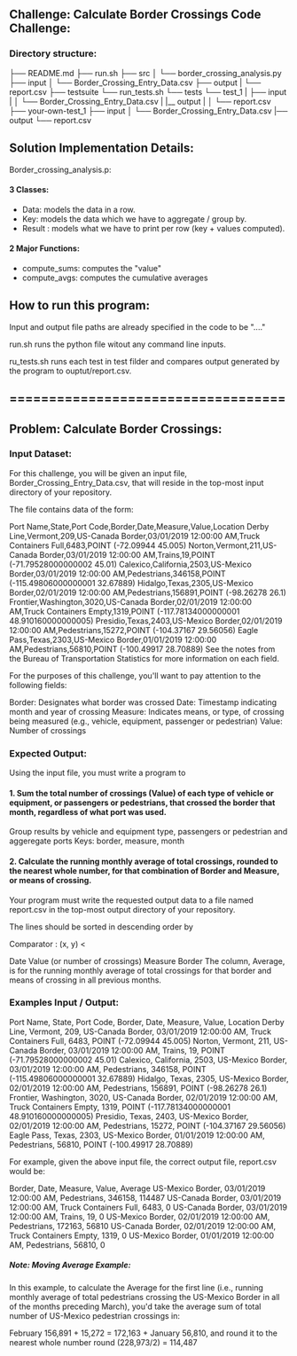 
## Challenge: Calculate Border Crossings Code Challenge: 

### Directory structure:

├── README.md
├── run.sh
├── src
│   └── border_crossing_analysis.py
├── input
│   └── Border_Crossing_Entry_Data.csv
├── output
|   └── report.csv
├── testsuite
    └── run_tests.sh
    └── tests
        └── test_1
        |   ├── input
        |   │   └── Border_Crossing_Entry_Data.csv
        |   |__ output
        |   │   └── report.csv
        ├── your-own-test_1
            ├── input
            │   └── Border_Crossing_Entry_Data.csv
            |── output
                └── report.csv


## Solution Implementation Details:

Border_crossing_analysis.p:

#### 3 Classes:
 - Data: models the data in a row.
 - Key: models the data which we have to aggregate / group by.
 - Result : models what we have to print per row (key + values computed).


#### 2 Major Functions:
- compute_sums: computes the "value"
- compute_avgs: computes the cumulative averages


## How to run this program:

Input and output file paths are already specified in the code to be "...."

run.sh runs the python file witout any command line inputs.

ru_tests.sh runs each test in test filder and compares output generated by the program to ouptut/report.csv.


## ===================================
## Problem: Calculate Border Crossings: 


### Input Dataset:
For this challenge, you will be given an input file, Border_Crossing_Entry_Data.csv, that will reside in the top-most input directory of your repository.

The file contains data of the form:

Port Name,State,Port Code,Border,Date,Measure,Value,Location
Derby Line,Vermont,209,US-Canada Border,03/01/2019 12:00:00 AM,Truck Containers Full,6483,POINT (-72.09944 45.005)
Norton,Vermont,211,US-Canada Border,03/01/2019 12:00:00 AM,Trains,19,POINT (-71.79528000000002 45.01)
Calexico,California,2503,US-Mexico Border,03/01/2019 12:00:00 AM,Pedestrians,346158,POINT (-115.49806000000001 32.67889)
Hidalgo,Texas,2305,US-Mexico Border,02/01/2019 12:00:00 AM,Pedestrians,156891,POINT (-98.26278 26.1)
Frontier,Washington,3020,US-Canada Border,02/01/2019 12:00:00 AM,Truck Containers Empty,1319,POINT (-117.78134000000001 48.910160000000005)
Presidio,Texas,2403,US-Mexico Border,02/01/2019 12:00:00 AM,Pedestrians,15272,POINT (-104.37167 29.56056)
Eagle Pass,Texas,2303,US-Mexico Border,01/01/2019 12:00:00 AM,Pedestrians,56810,POINT (-100.49917 28.70889)
See the notes from the Bureau of Transportation Statistics for more information on each field.

For the purposes of this challenge, you'll want to pay attention to the following fields:

Border: Designates what border was crossed
Date: Timestamp indicating month and year of crossing
Measure: Indicates means, or type, of crossing being measured (e.g., vehicle, equipment, passenger or pedestrian)
Value: Number of crossings


### Expected Output:
Using the input file, you must write a program to

#### 1. Sum the total number of crossings (Value) of each type of vehicle or equipment, or passengers or pedestrians, that crossed the border that month, regardless of what port was used.

Group results by vehicle and equipment type, passengers or pedestrian and aggeregate ports 
Keys: border, measure, month


#### 2. Calculate the running monthly average of total crossings, rounded to the nearest whole number, for that combination of Border and Measure, or means of crossing.
Your program must write the requested output data to a file named report.csv in the top-most output directory of your repository.

The lines should be sorted in descending order by

Comparator : (x, y)  < 

Date
Value (or number of crossings)
Measure
Border
The column, Average, is for the running monthly average of total crossings for that border and means of crossing in all previous months. 


### Examples Input / Output: 

Port Name,  State,      Port Code,  Border,             Date,                   Measure,                Value,  Location
Derby Line, Vermont,    209,        US-Canada Border,   03/01/2019 12:00:00 AM, Truck Containers Full,  6483,   POINT (-72.09944 45.005)
Norton,     Vermont,    211,        US-Canada Border,   03/01/2019 12:00:00 AM, Trains,                 19,     POINT (-71.79528000000002 45.01)
Calexico,   California, 2503,       US-Mexico Border,   03/01/2019 12:00:00 AM, Pedestrians,            346158, POINT (-115.49806000000001 32.67889)
Hidalgo,    Texas,      2305,       US-Mexico Border,   02/01/2019 12:00:00 AM, Pedestrians,            156891, POINT (-98.26278 26.1)
Frontier,   Washington, 3020,       US-Canada Border,   02/01/2019 12:00:00 AM, Truck Containers Empty, 1319,   POINT (-117.78134000000001 48.910160000000005)
Presidio,   Texas,  2403,           US-Mexico Border,   02/01/2019 12:00:00 AM, Pedestrians,            15272,  POINT (-104.37167 29.56056)
Eagle Pass, Texas,  2303,           US-Mexico Border,   01/01/2019 12:00:00 AM, Pedestrians,            56810,  POINT (-100.49917 28.70889)

For example, given the above input file, the correct output file, report.csv would be:

Border,             Date,                   Measure,                Value,  Average
US-Mexico Border,   03/01/2019 12:00:00 AM, Pedestrians,            346158, 114487
US-Canada Border,   03/01/2019 12:00:00 AM, Truck Containers Full,  6483,   0
US-Canada Border,   03/01/2019 12:00:00 AM, Trains,                 19,     0
US-Mexico Border,   02/01/2019 12:00:00 AM, Pedestrians,            172163, 56810
US-Canada Border,   02/01/2019 12:00:00 AM, Truck Containers Empty, 1319,   0
US-Mexico Border,   01/01/2019 12:00:00 AM, Pedestrians,            56810,  0


##### Note: Moving Average Example: 

In this example, to calculate the Average for the first line (i.e., running monthly average of total pedestrians crossing the US-Mexico Border in all of the months preceding March), 
you'd take the average sum of total number of US-Mexico pedestrian crossings in:

February 156,891 + 15,272 = 172,163 
+
January 56,810, and round it to the nearest whole number round
(228,973/2) = 114,487